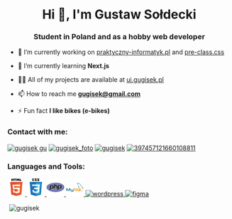 <h1 align="center">Hi 👋, I'm Gustaw Sołdecki</h1>
<h3 align="center">Student in Poland and as a hobby web developer</h3>

- 🔭 I’m currently working on [praktyczny-informatyk.pl](https://github.com/gugisek/praktyczny-informatyk.pl) and [pre-class.css](https://github.com/gugisek/pre-class.css)

- 🌱 I’m currently learning **Next.js**

- 👨‍💻 All of my projects are available at [ui.gugisek.pl](http://ui.gugisek.pl)

- 📫 How to reach me **gugisek@gmail.com**

- ⚡ Fun fact **I like bikes (e-bikes)**

<h3 align="left">Contact with me:</h3>
<p align="left">
<a href="https://fb.com/gugisek gu" target="blank"><img align="center" src="https://raw.githubusercontent.com/rahuldkjain/github-profile-readme-generator/master/src/images/icons/Social/facebook.svg" alt="gugisek gu" height="30" width="40" /></a>
<a href="https://instagram.com/gugisek_foto" target="blank"><img align="center" src="https://raw.githubusercontent.com/rahuldkjain/github-profile-readme-generator/master/src/images/icons/Social/instagram.svg" alt="gugisek_foto" height="30" width="40" /></a>
<a href="https://www.youtube.com/c/gugisek" target="blank"><img align="center" src="https://raw.githubusercontent.com/rahuldkjain/github-profile-readme-generator/master/src/images/icons/Social/youtube.svg" alt="gugisek" height="30" width="40" /></a>
<a href="https://discord.gg/397457121660108811" target="blank"><img align="center" src="https://raw.githubusercontent.com/rahuldkjain/github-profile-readme-generator/master/src/images/icons/Social/discord.svg" alt="397457121660108811" height="30" width="40" /></a>
</p>

<h3 align="left">Languages and Tools:</h3>
<p align="left"> 
  <a href="https://www.w3.org/html/" target="_blank" rel="noreferrer"> <img src="https://raw.githubusercontent.com/devicons/devicon/master/icons/html5/html5-original-wordmark.svg" alt="html5" width="40" height="40"/> </a>
  <a href="https://www.w3schools.com/css/" target="_blank" rel="noreferrer"> <img src="https://raw.githubusercontent.com/devicons/devicon/master/icons/css3/css3-original-wordmark.svg" alt="css3" width="40" height="40"/> </a>  
   <a href="https://www.php.net" target="_blank" rel="noreferrer"> <img src="https://raw.githubusercontent.com/devicons/devicon/master/icons/php/php-original.svg" alt="php" width="40" height="40"/> </a>
  <a href="https://www.mysql.com/" target="_blank" rel="noreferrer"> <img src="https://raw.githubusercontent.com/devicons/devicon/master/icons/mysql/mysql-original-wordmark.svg" alt="mysql" width="40" height="40"/> </a>  
  <a href="https://wordpress.org/" target="_blank" rel="noreferrer"><img src="https://s.w.org/style/images/about/WordPress-logotype-wmark.png" alt="wordpress" width="40" height="40"/>  </a>
  <a href="https://www.figma.com/" target="_blank" rel="noreferrer"> <img src="https://www.vectorlogo.zone/logos/figma/figma-icon.svg" alt="figma" width="40" height="40"/> </a>
</p>

<p>&nbsp;<img align="center" src="https://github-readme-stats.vercel.app/api?username=gugisek&show_icons=true&locale=en" alt="gugisek" /></p>
